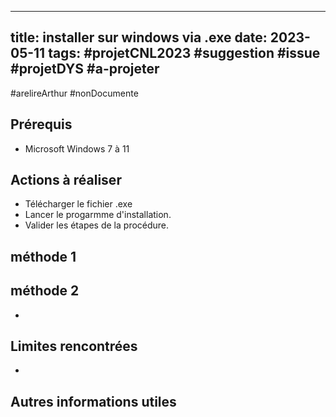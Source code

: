 
---
title: installer sur windows via .exe
date: 2023-05-11
tags: #projetCNL2023 #suggestion #issue #projetDYS #a-projeter
---
  <!---- 
utiliser code pour les boutons:  ``
   -->
   #arelireArthur
#nonDocumente 

## Prérequis
* Microsoft Windows 7 à 11

## Actions à réaliser
* Télécharger le fichier .exe
* Lancer le progarmme d'installation.
* Valider les étapes de la procédure.

## méthode 1


## méthode 2
  - 

## Limites rencontrées
*  

## Autres informations utiles

